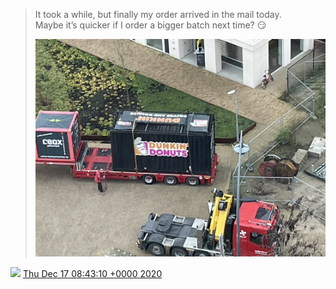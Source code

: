 > It took a while, but finally my order arrived in the mail today\.  
> Maybe it’s quicker if I order a bigger batch next time? 😏 
> 
> ![](../../media/1339491315407581185-EpbUPJzXIAISaY1.jpg)

<img src="../../media/tweet.ico" width="12" /> [Thu Dec 17 08:43:10 +0000 2020](https://twitter.com/DromerDenker/status/1339491315407581185)
